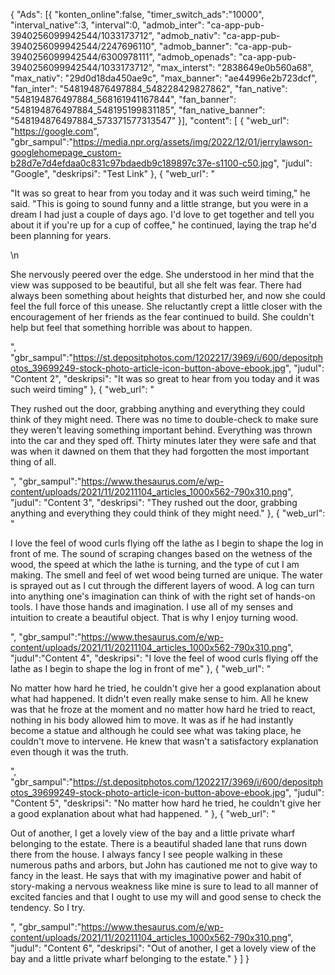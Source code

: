 {
  "Ads": [{
    "konten_online":false,
    "timer_switch_ads":"10000",
    "interval_native":3,
    "interval":0,
    "admob_inter": "ca-app-pub-3940256099942544/1033173712",
    "admob_nativ": "ca-app-pub-3940256099942544/2247696110",
    "admob_banner": "ca-app-pub-3940256099942544/6300978111",
    "admob_openads": "ca-app-pub-3940256099942544/1033173712",
    "max_interst": "2838649e0b560a68",
    "max_nativ": "29d0d18da450ae9c",
    "max_banner": "ae44996e2b723dcf",
    "fan_inter": "548194876497884_548228429827862",
    "fan_native": "548194876497884_568161941167844",
    "fan_banner": "548194876497884_548195199831185",
    "fan_native_banner": "548194876497884_573371577313547"
  }],
  "content": [
    {
      "web_url": "https://google.com",
      "gbr_sampul":"https://media.npr.org/assets/img/2022/12/01/jerrylawson-googlehomepage_custom-b28d7e7d4efdaa0c831c97bdaedb9c189897c37e-s1100-c50.jpg",
      "judul": "Google",
      "deskripsi": "Test Link"
    },
    {
      "web_url": "<p>\"It was so great to hear from you today and it was such weird timing,\" he said. \"This is going to sound funny and a little strange, but you were in a dream I had just a couple of days ago. I'd love to get together and tell you about it if you're up for a cup of coffee,\" he continued, laying the trap he'd been planning for years.</p>\n<p>She nervously peered over the edge. She understood in her mind that the view was supposed to be beautiful, but all she felt was fear. There had always been something about heights that disturbed her, and now she could feel the full force of this unease. She reluctantly crept a little closer with the encouragement of her friends as the fear continued to build. She couldn't help but feel that something horrible was about to happen.</p>",
      "gbr_sampul":"https://st.depositphotos.com/1202217/3969/i/600/depositphotos_39699249-stock-photo-article-icon-button-above-ebook.jpg",
      "judul": "Content 2",
      "deskripsi": "It was so great to hear from you today and it was such weird timing"
    },
    {
      "web_url": "<p>They rushed out the door, grabbing anything and everything they could think of they might need. There was no time to double-check to make sure they weren't leaving something important behind. Everything was thrown into the car and they sped off. Thirty minutes later they were safe and that was when it dawned on them that they had forgotten the most important thing of all.</p>",
      "gbr_sampul":"https://www.thesaurus.com/e/wp-content/uploads/2021/11/20211104_articles_1000x562-790x310.png",
      "judul": "Content 3",
      "deskripsi": "They rushed out the door, grabbing anything and everything they could think of they might need."
    },
    {
      "web_url": "<p>I love the feel of wood curls flying off the lathe as I begin to shape the log in front of me. The sound of scraping changes based on the wetness of the wood, the speed at which the lathe is turning, and the type of cut I am making. The smell and feel of wet wood being turned are unique. The water is sprayed out as I cut through the different layers of wood. A log can turn into anything one's imagination can think of with the right set of hands-on tools. I have those hands and imagination. I use all of my senses and intuition to create a beautiful object. That is why I enjoy turning wood.</p>",
      "gbr_sampul":"https://www.thesaurus.com/e/wp-content/uploads/2021/11/20211104_articles_1000x562-790x310.png",
      "judul":"Content 4",
      "deskripsi": "I love the feel of wood curls flying off the lathe as I begin to shape the log in front of me"
    },
    {
      "web_url": "<p>No matter how hard he tried, he couldn't give her a good explanation about what had happened. It didn't even really make sense to him. All he knew was that he froze at the moment and no matter how hard he tried to react, nothing in his body allowed him to move. It was as if he had instantly become a statue and although he could see what was taking place, he couldn't move to intervene. He knew that wasn't a satisfactory explanation even though it was the truth.</p>",
      "gbr_sampul":"https://st.depositphotos.com/1202217/3969/i/600/depositphotos_39699249-stock-photo-article-icon-button-above-ebook.jpg",
      "judul": "Content 5",
      "deskripsi": "No matter how hard he tried, he couldn't give her a good explanation about what had happened. "
    },
    {
      "web_url": "<p>Out of another, I get a lovely view of the bay and a little private wharf belonging to the estate. There is a beautiful shaded lane that runs down there from the house. I always fancy I see people walking in these numerous paths and arbors, but John has cautioned me not to give way to fancy in the least. He says that with my imaginative power and habit of story-making a nervous weakness like mine is sure to lead to all manner of excited fancies and that I ought to use my will and good sense to check the tendency. So I try.</p>",
      "gbr_sampul":"https://www.thesaurus.com/e/wp-content/uploads/2021/11/20211104_articles_1000x562-790x310.png",
      "judul": "Content 6",
      "deskripsi": "Out of another, I get a lovely view of the bay and a little private wharf belonging to the estate."
    }
  ]
}
